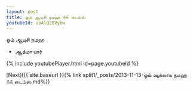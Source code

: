 ```yaml
---
layout: post
title: ஓம் ஆயுசி நமஹ ௧௧ டைம்ஸ்
youtubeId: uoAlQ2BVybw
---
```

 
 
 ஓம் ஆயுசி நமஹ  
 
 -  ஆத்மா யார் 
 
  
 
  
 
 
 
 
 
 


{% include youtubePlayer.html id=page.youtubeId %}
 
[Next]({{ site.baseurl }}{% link  split1/_posts/2013-11-13-ஓம் ஷுக்லாய நமஹ ௧௧ டைம்ஸ்.md%})
 

